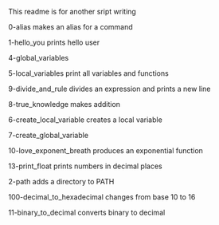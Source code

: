 This readme is for another sript writing

0-alias makes an alias for a command

1-hello_you prints hello user

4-global_variables

5-local_variables print all variables and functions

9-divide_and_rule divides an expression and prints a new line

8-true_knowledge makes addition

6-create_local_variable creates a local variable

7-create_global_variable

10-love_exponent_breath produces an exponential function

13-print_float prints numbers in decimal places

2-path adds a directory to PATH

100-decimal_to_hexadecimal changes from base 10 to 16

11-binary_to_decimal converts binary to decimal
